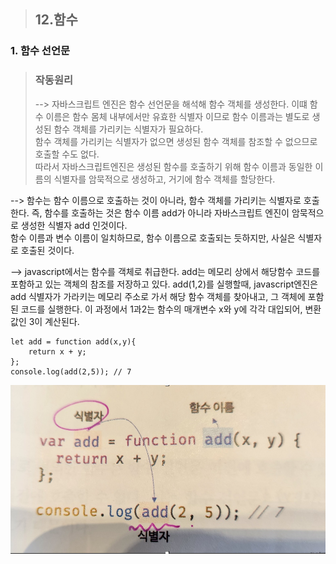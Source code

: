 > ## 12.함수

### 1. 함수 선언문

> ### 작동원리
>
> --> 자바스크립트 엔진은 함수 선언문을 해석해 함수 객체를 생성한다.
> 이떄 함수 이름은 함수 몸체 내부에서만 유효한 식별자 이므로 함수 이름과는 별도로 생성된 함수 객체를 가리키는 식별자가 필요하다. <br>
> 함수 객체를 가리키는 식별자가 없으면 생성된 함수 객체를 참조할 수 없으므로 호출할 수도 없다.<br>
> 따라서 자바스크립트엔진은 생성된 함수를 호출하기 위해 함수 이름과 동일한 이름의 식별자를 암묵적으로
> 생성하고, 거기에 함수 객체를 할당한다.

--> 함수는 함수 이름으로 호출하는 것이 아니라, 함수 객체를 가리키는 식별자로
호출한다.
즉, 함수를 호출하는 것은 함수 이름 add가 아니라 자바스크립트 엔진이 암묵적으로 생성한 식별자 add 인것이다.<br>
함수 이름과 변수 이름이 일치하므로, 함수 이름으로 호출되는 듯하지만, 사실은 식별자로 호출된 것이다.

--> javascript에서는 함수를 객체로 취급한다.
add는 메모리 상에서 해당함수 코드를 포함하고 있는 객체의 참조를 저장하고 있다.
add(1,2)를 실행할때, javascript엔진은 add 식별자가 가라키는 메모리 주소로 가서 해당 함수 객체를 찾아내고, 그 객체에 포함된 코드를 실행한다.
이 과정에서 1과2는 함수의 매개변수 x와 y에 각각 대입되어, 변환값인 3이 계산된다.

```
let add = function add(x,y){
    return x + y;
};
console.log(add(2,5)); // 7
```

![alt text](image-7.png)
